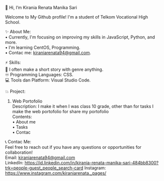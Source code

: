 👋 Hi, I’m Kirania Renata Manika Sari

Welcome to My Github profile! I'm a student of Telkom Vocational High School.

✨ About Me:                                                                                                                       
   • Currently, I'm focusing on improving my skills in JavaScript, Python, and more.                                                                                                                                 
   • I'm learning CentOS, Programming.                                                                                                           
   • Contac me: kiraniarenata94@gmail.com.          


⚡ Skills:                                                                                       
   📖 I often make a short story with genre anything.                               
   ♾️ Programming Languages: CSS.                     
   💻 Tools dan Platform: Visual Studio Code.                      

💥 Project:                                
   1. Web Portofolio                                                                                                          
      Description: I make it when I was class 10 grade, other than for tasks I make the web portofolio for share my portofolio                                                
      Contents:                                                                                             
        • About me                                   
        • Tasks                                                                      
        • Contac                                                                             

 📞 Contac Me:                                                 
     Feel free to reach out if you have any questions or opportunities for collaboration!                                         
     Email: kiraniarenata94@gmail.com                                                                           
     LinkedIn: https://id.linkedin.com/in/kirania-renata-manika-sari-484bb8300?trk=people-guest_people_search-card
     Instagram: https://www.instagram.com/kiraniarenata._pages/
